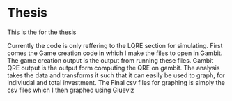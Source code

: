 # Thesis
This is the for the thesis

Currently the code is only reffering to the LQRE section for simulating. First comes the Game creation code in which I make the files to open in Gambit. The game creation output is the output from running these files. Gambit QRE output is the output form computing the QRE on gambit. The analysis takes the data and transforms it such that it can easily be used to graph, for indiviudal and total investment. The Final csv files for graphing is simply the csv files which I then graphed using Glueviz
